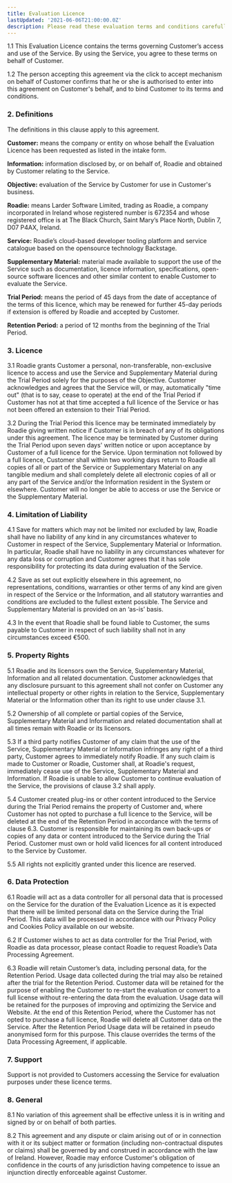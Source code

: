 ```yaml
---
title: Evaluation Licence
lastUpdated: '2021-06-06T21:00:00.0Z'
description: Please read these evaluation terms and conditions carefully before evaluating Our Service.
---
```


1.1	This Evaluation Licence contains the terms governing Customer’s access and use of the Service. By using the Service, you agree to these terms on behalf of Customer. 

1.2	The person accepting this agreement via the click to accept mechanism on behalf of Customer confirms that he or she is authorised to enter into this agreement on Customer's behalf, and to bind Customer to its terms and conditions. 

### 2. Definitions

The definitions in this clause apply to this agreement.

**Customer:** means the company or entity on whose behalf the Evaluation Licence has been requested as listed in the intake form. 
	
**Information:** information disclosed by, or on behalf of, Roadie and obtained by Customer relating to the Service.

**Objective:** evaluation of the Service by Customer for use in Customer's business.

**Roadie:** means Larder Software Limited, trading as Roadie, a company incorporated in Ireland whose registered number is 672354 and whose registered office is at The Black Church, Saint Mary’s Place North, Dublin 7, D07 P4AX, Ireland.

**Service:** Roadie’s cloud-based developer tooling platform and service catalogue based on the opensource technology Backstage.

**Supplementary Material:** material made available to support the use of the Service such as documentation, licence information, specifications, open-source software licences and other similar content to enable Customer to evaluate the Service. 

**Trial Period:** means the period of 45 days from the date of acceptance of the terms of this licence, which may be renewed for further 45-day periods if extension is offered by Roadie and accepted by Customer.

**Retention Period:** a period of 12 months from the beginning of the Trial Period.

### 3. Licence

3.1	Roadie grants Customer a personal, non-transferable, non-exclusive licence to access and use the Service and Supplementary Material during the Trial Period solely for the purposes of the Objective. Customer acknowledges and agrees that the Service will, or may, automatically "time out" (that is to say, cease to operate) at the end of the Trial Period if Customer has not at that time accepted a full licence of the Service or has not been offered an extension to their Trial Period.

3.2	During the Trial Period this licence may be terminated immediately by Roadie giving written notice if Customer is in breach of any of its obligations under this agreement. The licence may be terminated by Customer during the Trial Period upon seven days' written notice or upon acceptance by Customer of a full licence for the Service. Upon termination not followed by a full licence, Customer shall within two working days return to Roadie all copies of all or part of the Service or Supplementary Material on any tangible medium and shall completely delete all electronic copies of all or any part of the Service and/or the Information resident in the System or elsewhere. Customer will no longer be able to access or use the Service or the Supplementary Material.

### 4. Limitation of Liability

4.1	Save for matters which may not be limited nor excluded by law, Roadie shall have no liability of any kind in any circumstances whatever to Customer in respect of the Service, Supplementary Material or Information. In particular, Roadie shall have no liability in any circumstances whatever for any data loss or corruption and Customer agrees that it has sole responsibility for protecting its data during evaluation of the Service.

4.2	Save as set out explicitly elsewhere in this agreement, no representations, conditions, warranties or other terms of any kind are given in respect of the Service or the Information, and all statutory warranties and conditions are excluded to the fullest extent possible. The Service and Supplementary Material is provided on an ‘as-is’ basis.

4.3	In the event that Roadie shall be found liable to Customer, the sums payable to Customer in respect of such liability shall not in any circumstances exceed €500.

### 5. Property Rights

5.1	Roadie and its licensors own the Service, Supplementary Material, Information and all related documentation. Customer acknowledges that any disclosure pursuant to this agreement shall not confer on Customer any intellectual property or other rights in relation to the Service, Supplementary Material or the Information other than its right to use under clause 3.1.

5.2	Ownership of all complete or partial copies of the Service, Supplementary Material and Information and related documentation shall at all times remain with Roadie or its licensors.

5.3	If a third party notifies Customer of any claim that the use of the Service, Supplementary Material or Information infringes any right of a third party, Customer agrees to immediately notify Roadie. If any such claim is made to Customer or Roadie, Customer shall, at Roadie's request, immediately cease use of the Service, Supplementary Material and Information. If Roadie is unable to allow Customer to continue evaluation of the Service, the provisions of clause 3.2 shall apply.

5.4	Customer created plug-ins or other content introduced to the Service during the Trial Period remains the property of Customer and, where Customer has not opted to purchase a full licence to the Service, will be deleted at the end of the Retention Period in accordance with the terms of clause 6.3. Customer is responsible for maintaining its own back-ups or copies of any data or content introduced to the Service during the Trial Period. Customer must own or hold valid licences for all content introduced to the Service by Customer.

5.5	All rights not explicitly granted under this licence are reserved.

### 6. Data Protection

6.1	Roadie will act as a data controller for all personal data that is processed on the Service for the duration of the Evaluation Licence as it is expected that there will be limited personal data on the Service during the Trial Period. This data will be processed in accordance with our Privacy Policy and Cookies Policy available on our website.

6.2	If Customer wishes to act as data controller for the Trial Period, with Roadie as data processor, please contact Roadie to request Roadie’s Data Processing Agreement.

6.3 Roadie will retain Customer’s data, including personal data, for the Retention Period. Usage data collected during the trial may also be retained after the trial for the Retention Period. Customer data will be retained for the purpose of enabling the Customer to re-start the evaluation or convert to a full license without re-entering the data from the evaluation. Usage data will be retained for the purposes of improving and optimizing the Service and Website. At the end of this Retention Period, where the Customer has not opted to purchase a full licence, Roadie will delete all Customer data on the Service. After the Retention Period Usage data will be retained in pseudo anonymised form for this purpose. This clause overrides the terms of the Data Processing Agreement, if applicable.

### 7.	Support

Support is not provided to Customers accessing the Service for evaluation purposes under these licence terms.

### 8.	General

8.1	No variation of this agreement shall be effective unless it is in writing and signed by or on behalf of both parties.

8.2	This agreement and any dispute or claim arising out of or in connection with it or its subject matter or formation (including non-contractual disputes or claims) shall be governed by and construed in accordance with the law of Ireland. However, Roadie may enforce Customer's obligation of confidence in the courts of any jurisdiction having competence to issue an injunction directly enforceable against Customer.
